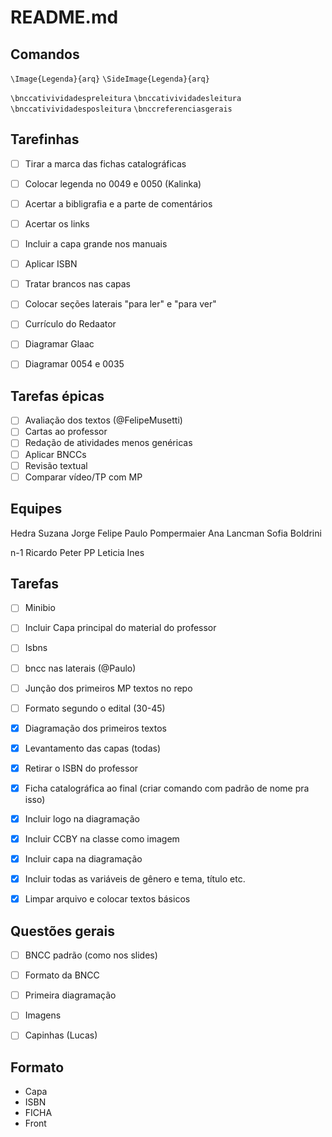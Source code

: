 README.md
======


Comandos
--------

`\Image{Legenda}{arq}`
`\SideImage{Legenda}{arq}`

`\bnccativividadespreleitura`
`\bnccativividadesleitura`
`\bnccativividadesposleitura`
`\bnccreferenciasgerais`

Tarefinhas
----------

- [ ] Tirar a marca das fichas catalográficas
- [ ] Colocar legenda no 0049 e 0050 (Kalinka)
- [ ] Acertar a bibligrafia e a parte de comentários
- [ ] Acertar os links 
- [ ] Incluir a capa grande nos manuais
- [ ] Aplicar ISBN 
- [ ] Tratar brancos nas capas
- [ ] Colocar seções laterais "para ler" e "para ver"
- [ ] Currículo do Redaator
- [ ] Diagramar Glaac
- [ ] Diagramar 0054 e 0035 


Tarefas épicas
--------------
- [ ] Avaliação dos textos (@FelipeMusetti)
- [ ] Cartas ao professor
- [ ] Redação de atividades menos genéricas
- [ ] Aplicar BNCCs 
- [ ] Revisão textual
- [ ] Comparar vídeo/TP com MP

Equipes
-------

Hedra
	Suzana
	Jorge
	Felipe
	Paulo Pompermaier
	Ana Lancman
	Sofia Boldrini

n-1
	Ricardo
	Peter PP
	Leticia
	Ines


Tarefas
-------

- [ ] Minibio
- [ ] Incluir Capa principal do material do professor
- [ ] Isbns
- [ ] bncc nas laterais (@Paulo)
- [ ] Junção dos primeiros MP textos no repo
- [ ] Formato segundo o edital (30-45) 
- [X] Diagramação dos primeiros textos
- [X] Levantamento das capas (todas)
- [X] Retirar o ISBN do professor
- [X] Ficha catalográfica ao final (criar comando com padrão de nome pra isso)
- [X] Incluir logo na diagramação
- [X] Incluir CCBY na classe como imagem
- [X] Incluir capa na diagramação
- [X] Incluir todas as variáveis de gênero e tema, título etc. 
- [X] Limpar arquivo e colocar textos básicos 


Questões gerais
---------------

- [ ] BNCC padrão (como nos slides)
- [ ] Formato da BNCC
- [ ] Primeira diagramação
- [ ] Imagens 
- [ ] Capinhas (Lucas)



Formato
-------

* Capa 
* ISBN
* FICHA
* Front




